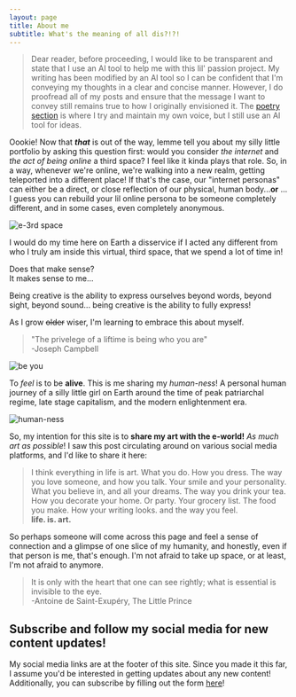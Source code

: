 ```yaml
---
layout: page
title: About me
subtitle: What's the meaning of all dis?!?!
---
```


> Dear reader, before proceeding, I would like to be transparent and state that I use an AI tool to help me with this lil' passion project.  My writing has been modified by an AI tool so I can be confident that I'm conveying my thoughts in a clear and concise manner. However, I do proofread all of my posts and ensure that the message I want to convey still remains true to how I originally envisioned it. The [poetry section](https://liezzzlll.github.io/liezzzlll/poetry/) is where I try and maintain my own voice, but I still use an AI tool for ideas. 

Oookie! Now that _**that**_ is out of the way, lemme tell you about my silly little portfolio by asking this question first: would you consider _the internet_ and _the act of being online_ a third space? I feel like it kinda plays that role. So, in a way, whenever we're online, we're walking into a new realm, getting teleported into a different place! If that's the case, our "internet personas" can either be a direct, or close reflection of our physical, human body...**or** ... I guess you can rebuild your lil online persona to be someone completely different, and in some cases, even completely anonymous. 
<div id="thirdspace">
    <img src="{{ '/assets/img/e3rdspace.png' | prepend: site.baseurl }}" alt="e-3rd space">
</div>

I would do my time here on Earth a disservice if I acted any different from who I truly am inside this virtual, third space, that we spend a lot of time in!

Does that make sense?\
It makes sense to me...

Being creative is the ability to express ourselves beyond words, beyond sight, beyond sound... being creative is the ability to fully express!

As I grow <s>older</s> wiser, I'm learning to embrace this about myself.   

> "The privelege of a liftime is being who you are"\
> -Joseph Campbell

<div id="beyou">
    <img src="{{ '/assets/img/bu.jpg' | prepend: site.baseurl }}" alt="be you">
</div>

To <i>feel</i> is to be <b>alive</b>. This is me sharing my <i>human-ness</i>! A personal human journey of a silly little girl on Earth around the time of peak patriarchal regime, late stage capitalism, and the modern enlightenment era.  
 
<div id="humanness">
    <img src="{{ '/assets/img/humanness.dall-e.png' | prepend: site.baseurl }}" alt="human-ness">
</div>

So, my intention for this site is to **share my art with the e-world!** _As much art as possible_! I saw this post circulating around on various social media platforms, and I'd like to share it here:
> I think everything in life is art. What you do. How you dress. The way you love someone, and how you talk. Your smile and your personality. What you believe in, and all your dreams. The way you drink your tea. How you decorate your home. Or party. Your grocery list. The food you make. How your writing looks. and the way you feel.\
>**life. is. art.** 

So perhaps someone will come across this page and feel a sense of connection and a glimpse of one slice of my humanity, and honestly, even if that person is me, that's enough. I'm not afraid to take up space, or at least, I'm not afraid to anymore.  

> It is only with the heart that one can see rightly; what is essential is invisible to the eye.\
> -Antoine de Saint-Exupéry, The Little Prince

## Subscribe and follow my social media for new content updates!
My social media links are at the footer of this site.  Since you made it this far, I assume you'd be interested in getting updates about any new content! Additionally, you can subscribe by filling out the form [here](https://liezzzlll.github.io/liezzzlll/subscribe/)!